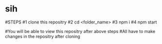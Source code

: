# sih

#STEPS
#1 clone this repositry
#2 cd <folder_name>
#3 npm i
#4 npm start

 #You will be able to view this repositry after above steps 
 #All have to make changes in the repositry after cloning

 
